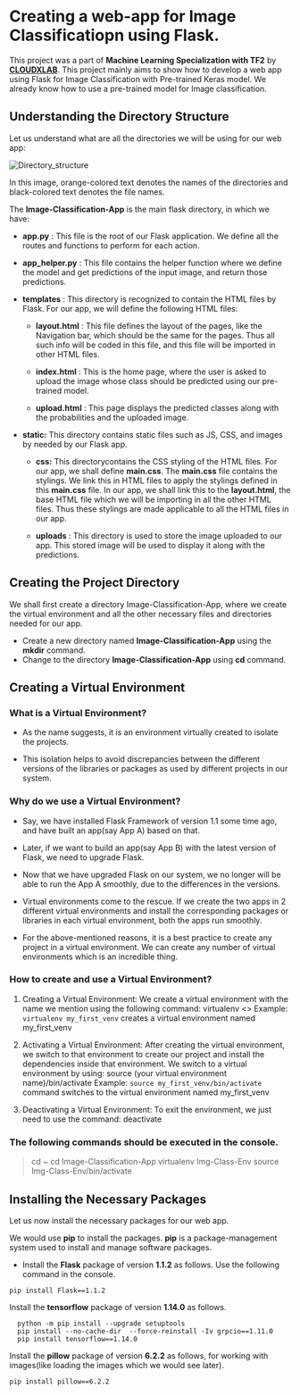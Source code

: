 # Creating a web-app for Image Classificatiopn using Flask.

This project was a part of **Machine Learning Specialization with TF2** by [**CLOUDXLAB**](http://cloudxlab.com/). This project mainly aims to show how to develop a web app using Flask for Image Classification with Pre-trained Keras model. We already know how to use a pre-trained model for Image classification.

## Understanding the Directory Structure

Let us understand what are all the directories we will be using for our web app:

![Directory_structure](https://cxl-web-prod-uploads.s3.amazonaws.com/public/pagedown-uploads/064e9d401114e00a253002c60ac4f69c07a7918b.png)

In this image, orange-colored text denotes the names of the directories and black-colored text denotes the file names.

The **Image-Classification-App** is the main flask directory, in which we have:

- **app.py** : This file is the root of our Flask application. We define all the routes and functions to perform for each action.

- **app_helper.py** : This file contains the helper function where we define the model and get predictions of the input image, and return those predictions.

- **templates** : This directory is recognized to contain the HTML files by Flask. For our app, we will define the following HTML files:

  - **layout.html** : This file defines the layout of the pages, like the Navigation bar, which should be the same for the pages. Thus all such info will be coded in this file, and this file will be imported in other HTML files.

  - **index.html** : This is the home page, where the user is asked to upload the image whose class should be predicted using our pre-trained model.

  - **upload.html** : This page displays the predicted classes along with the probabilities and the uploaded image.

- **static:** This directory contains static files such as JS, CSS, and images by needed by our Flask app.

  - **css:** This directorycontains the CSS styling of the HTML files. For our app, we shall define **main.css**. The **main.css** file contains the stylings. We link this in HTML files to apply the stylings defined in this **main.css** file. In our app, we shall link this to the **layout.html**, the base HTML file which we will be importing in all the other HTML files. Thus these stylings are made applicable to all the HTML files in our app.

  - **uploads** : This directory is used to store the image uploaded to our app. This stored image will be used to display it along with the predictions.

## Creating the Project Directory

We shall first create a directory Image-Classification-App, where we create the virtual environment and all the other necessary files and directories needed for our app.

- Create a new directory named **Image-Classification-App** using the **mkdir** command.
- Change to the directory **Image-Classification-App** using **cd** command.

## Creating a Virtual Environment

### What is a Virtual Environment?

- As the name suggests, it is an environment virtually created to isolate the projects.

- This isolation helps to avoid discrepancies between the different versions of the libraries or packages as used by different projects in our system.

### Why do we use a Virtual Environment?

- Say, we have installed Flask Framework of version 1.1 some time ago, and have built an app(say App A) based on that.

- Later, if we want to build an app(say App B) with the latest version of Flask, we need to upgrade Flask.

- Now that we have upgraded Flask on our system, we no longer will be able to run the App A smoothly, due to the differences in the versions.

- Virtual environments come to the rescue. If we create the two apps in 2 different virtual environments and install the corresponding packages or libraries in each virtual environment, both the apps run smoothly.

- For the above-mentioned reasons, it is a best practice to create any project in a virtual environment. We can create any number of virtual environments which is an incredible thing.

### How to create and use a Virtual Environment?

1. Creating a Virtual Environment:
We create a virtual environment with the name we mention using the following command: virtualenv <<your virtual environment name>>
Example: `virtualenv my_first_venv` creates a virtual environment named my_first_venv

2. Activating a Virtual Environment:
After creating the virtual environment, we switch to that environment to create our project and install the dependencies inside that environment.
We switch to a virtual environment by using: source (your virtual environment name)/bin/activate
Example: `source my_first_venv/bin/activate` command switches to the virtual environment named my_first_venv

3. Deactivating a Virtual Environment:
To exit the environment, we just need to use the command: deactivate

### The following commands should be executed in the console.

> cd ~
> cd Image-Classification-App
> virtualenv Img-Class-Env
> source Img-Class-Env/bin/activate

## Installing the Necessary Packages
Let us now install the necessary packages for our web app.

We would use **pip** to install the packages. **pip** is a package-management system used to install and manage software packages.

- Install the **Flask** package of version **1.1.2** as follows. Use the following command in the console.

`pip install Flask==1.1.2`

Install the **tensorflow** package of version **1.14.0** as follows.

```
  python -m pip install --upgrade setuptools
  pip install --no-cache-dir  --force-reinstall -Iv grpcio==1.11.0
  pip install tensorflow==1.14.0
```

Install the **pillow** package of version **6.2.2** as follows, for working with images(like loading the images which we would see later).

`pip install pillow==6.2.2`
